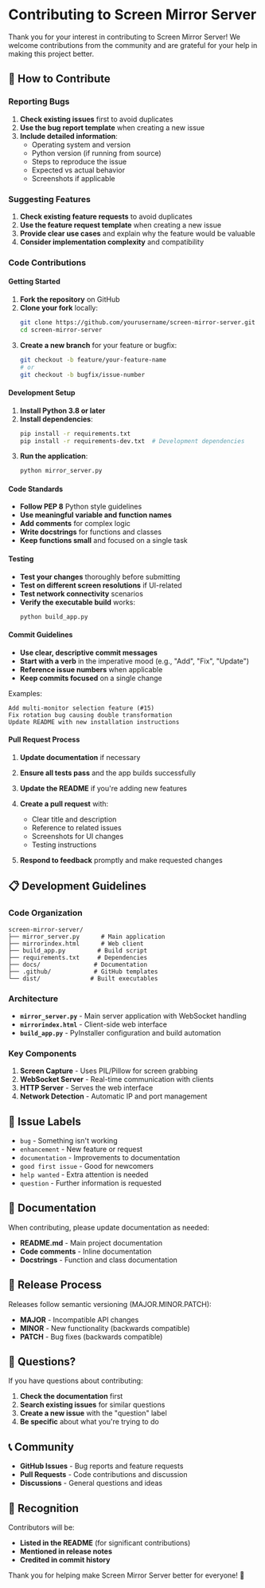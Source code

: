 # Contributing to Screen Mirror Server

Thank you for your interest in contributing to Screen Mirror Server! We welcome contributions from the community and are grateful for your help in making this project better.

## 🤝 How to Contribute

### Reporting Bugs

1. **Check existing issues** first to avoid duplicates
2. **Use the bug report template** when creating a new issue
3. **Include detailed information**:
   - Operating system and version
   - Python version (if running from source)
   - Steps to reproduce the issue
   - Expected vs actual behavior
   - Screenshots if applicable

### Suggesting Features

1. **Check existing feature requests** to avoid duplicates
2. **Use the feature request template** when creating a new issue
3. **Provide clear use cases** and explain why the feature would be valuable
4. **Consider implementation complexity** and compatibility

### Code Contributions

#### Getting Started

1. **Fork the repository** on GitHub
2. **Clone your fork** locally:
   ```bash
   git clone https://github.com/yourusername/screen-mirror-server.git
   cd screen-mirror-server
   ```
3. **Create a new branch** for your feature or bugfix:
   ```bash
   git checkout -b feature/your-feature-name
   # or
   git checkout -b bugfix/issue-number
   ```

#### Development Setup

1. **Install Python 3.8 or later**
2. **Install dependencies**:
   ```bash
   pip install -r requirements.txt
   pip install -r requirements-dev.txt  # Development dependencies
   ```
3. **Run the application**:
   ```bash
   python mirror_server.py
   ```

#### Code Standards

- **Follow PEP 8** Python style guidelines
- **Use meaningful variable and function names**
- **Add comments** for complex logic
- **Write docstrings** for functions and classes
- **Keep functions small** and focused on a single task

#### Testing

- **Test your changes** thoroughly before submitting
- **Test on different screen resolutions** if UI-related
- **Test network connectivity** scenarios
- **Verify the executable build** works:
  ```bash
  python build_app.py
  ```

#### Commit Guidelines

- **Use clear, descriptive commit messages**
- **Start with a verb** in the imperative mood (e.g., "Add", "Fix", "Update")
- **Reference issue numbers** when applicable
- **Keep commits focused** on a single change

Examples:
```
Add multi-monitor selection feature (#15)
Fix rotation bug causing double transformation
Update README with new installation instructions
```

#### Pull Request Process

1. **Update documentation** if necessary
2. **Ensure all tests pass** and the app builds successfully
3. **Update the README** if you're adding new features
4. **Create a pull request** with:
   - Clear title and description
   - Reference to related issues
   - Screenshots for UI changes
   - Testing instructions

5. **Respond to feedback** promptly and make requested changes

## 📋 Development Guidelines

### Code Organization

```
screen-mirror-server/
├── mirror_server.py      # Main application
├── mirrorindex.html      # Web client
├── build_app.py         # Build script
├── requirements.txt     # Dependencies
├── docs/               # Documentation
├── .github/            # GitHub templates
└── dist/              # Built executables
```

### Architecture

- **`mirror_server.py`** - Main server application with WebSocket handling
- **`mirrorindex.html`** - Client-side web interface
- **`build_app.py`** - PyInstaller configuration and build automation

### Key Components

1. **Screen Capture** - Uses PIL/Pillow for screen grabbing
2. **WebSocket Server** - Real-time communication with clients
3. **HTTP Server** - Serves the web interface
4. **Network Detection** - Automatic IP and port management

## 🐛 Issue Labels

- `bug` - Something isn't working
- `enhancement` - New feature or request
- `documentation` - Improvements to documentation
- `good first issue` - Good for newcomers
- `help wanted` - Extra attention is needed
- `question` - Further information is requested

## 📝 Documentation

When contributing, please update documentation as needed:

- **README.md** - Main project documentation
- **Code comments** - Inline documentation
- **Docstrings** - Function and class documentation

## 🚀 Release Process

Releases follow semantic versioning (MAJOR.MINOR.PATCH):

- **MAJOR** - Incompatible API changes
- **MINOR** - New functionality (backwards compatible)
- **PATCH** - Bug fixes (backwards compatible)

## 🤔 Questions?

If you have questions about contributing:

1. **Check the documentation** first
2. **Search existing issues** for similar questions
3. **Create a new issue** with the "question" label
4. **Be specific** about what you're trying to do

## 📞 Community

- **GitHub Issues** - Bug reports and feature requests
- **Pull Requests** - Code contributions and discussion
- **Discussions** - General questions and ideas

## 🙏 Recognition

Contributors will be:
- **Listed in the README** (for significant contributions)
- **Mentioned in release notes**
- **Credited in commit history**

Thank you for helping make Screen Mirror Server better for everyone! 🎉